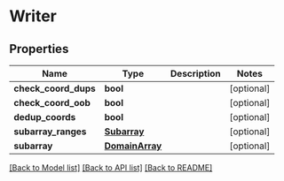 # Writer

## Properties

| Name                 | Type                              | Description | Notes      |
| -------------------- | --------------------------------- | ----------- | ---------- |
| **check_coord_dups** | **bool**                          |             | [optional] |
| **check_coord_oob**  | **bool**                          |             | [optional] |
| **dedup_coords**     | **bool**                          |             | [optional] |
| **subarray_ranges**  | [**Subarray**](Subarray.md)       |             | [optional] |
| **subarray**         | [**DomainArray**](DomainArray.md) |             | [optional] |

[[Back to Model list]](../README.md#documentation-for-models) [[Back to API list]](../README.md#documentation-for-api-endpoints) [[Back to README]](../README.md)
